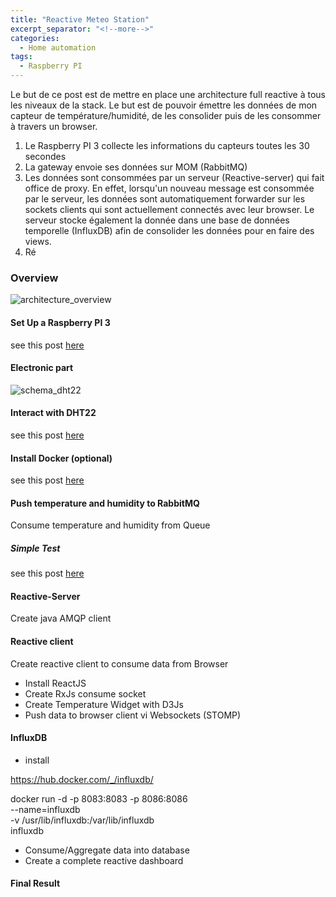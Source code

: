 ```yaml
---
title: "Reactive Meteo Station"
excerpt_separator: "<!--more-->"
categories:
  - Home automation
tags:
  - Raspberry PI
---
```


Le but de ce post est de mettre en place une architecture full reactive à tous les niveaux de la stack.
Le but est de pouvoir émettre les données de mon capteur de température/humidité, de les consolider puis de les consommer
à travers un browser.

1) Le Raspberry PI 3 collecte les informations du capteurs toutes les 30 secondes
2) La gateway envoie ses données sur MOM (RabbitMQ)
3) Les données sont consommées par un serveur (Reactive-server) qui fait office de proxy. En effet, lorsqu'un nouveau
message est consommée par le serveur, les données sont automatiquement forwarder sur les sockets clients qui sont actuellement
connectés avec leur browser. Le serveur stocke également la donnée dans une base de données temporelle (InfluxDB) afin
de consolider les données pour en faire des views.
4) Ré

### Overview


![architecture_overview](../assets/images/reactive-architecture.png)

#### Set Up a Raspberry PI 3

see this post [here](2017-01-14-setup_raspberry.md)

#### Electronic part

![schema_dht22](../assets/images/schema_dht22.png)

#### Interact with DHT22

see this post [here](2017-02-28-dht22_raspberry.md)


#### Install Docker (optional)

see this post [here](2017-02-28-install_docker.md)


#### Push temperature and humidity to RabbitMQ

Consume temperature and humidity from Queue

##### Simple Test

see this post [here](https://github.com/jluccisano/raspberry-scripts/blob/master/scripts/consume.py)


#### Reactive-Server

Create java AMQP client

#### Reactive client

Create reactive client to consume data from Browser
  - Install ReactJS
  - Create RxJs consume socket
  - Create Temperature Widget with D3Js
  - Push data to browser client vi Websockets (STOMP)

#### InfluxDB

- install 

https://hub.docker.com/_/influxdb/

docker run -d -p 8083:8083 -p 8086:8086 \
      --name=influxdb \
      -v /usr/lib/influxdb:/var/lib/influxdb \
      influxdb


- Consume/Aggregate data into database
- Create a complete reactive dashboard

#### Final Result
  